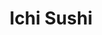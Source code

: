 ---
layout: place
title: "Ichi Sushi"
permalink: /north-carolina/greensboro/ichi-sushi.html
stateAbbr: NC
stateName: North Carolina
cityName: Greensboro
seo:
  name: "Ichi Sushi"
  type: Restaurant
  links: https://www.ichisushigreensboro.com/
description: "Looking for sushi in Greensboro, North Carolina? Check out Ichi Sushi for a delightful Japanese dining experience. Enjoy a variety of sushi and other dishes ..."
place_id: ChIJ9VXR9IscU4gRWmp6hNaghZw
photos:
  - name: >-
      places/ChIJ9VXR9IscU4gRWmp6hNaghZw/photos/AeeoHcK_qAcyB_5B_DL3zMjWxQHxZlLlaq-kKeAjTGUMKTN1pNOaOO1JjlEGOTO0BhjznpSqeTNuzk9oiFzZbAS7bGo4fPaOiULEjn61vVmN7E3vYVX4wFuYE6QxzZ-MOL4IDHT5Qt80YLxnDCawzqTEWMwSvTmoAs0Dbtdlx2jvHeTMaXAmZDqO4Ju06l9CAMBA4avU08tfdk_HN3jwUTiK1oMGp95oixBZ7mn1YnWHhgiyRPgR0JlfabANMqFN0Kj8I1zwrSQFGgGW5WBINs1G7b1PGiBNTUk_zwd6-5Z_9-rapA
    widthPx: 2048
    heightPx: 1530
    authorAttributions:
      - displayName: Ichi Sushi
        uri: https://maps.google.com/maps/contrib/112200682900296771173
        photoUri: >-
          https://lh3.googleusercontent.com/a/ACg8ocKKnpAvoS4z7f9QVBT_EZcpjI_hgReVADZW8Nm3oSMfoUerXw=s100-p-k-no-mo
    flagContentUri: >-
      https://www.google.com/local/imagery/report/?cb_client=maps_api_places.places_api&image_key=!1e10!2sAF1QipO1fNslYKhnwd_-mwHfwYJ8xPFiwutQ5UCNO94B&hl=en-US
    googleMapsUri: >-
      https://www.google.com/maps/place//data=!3m4!1e2!3m2!1sAF1QipO1fNslYKhnwd_-mwHfwYJ8xPFiwutQ5UCNO94B!2e10!4m2!3m1!1s0x88531c8bf4d155f5:0x9c85a0d6847a6a5a
  - name: >-
      places/ChIJ9VXR9IscU4gRWmp6hNaghZw/photos/AeeoHcLGKQpKYIstwCOvihaE8qDO1X_C4TcbG1s53I2RM_1XN0fyn586ipf3yGFpuxv8xv7G39CmXXzV1l6w7jRNZ9aBqspef7bBpSrs-rq7DY68OKKmda2hBSA0ujYUhRokH-ztZFTH-Zfg7i0QwVZgWtRdNRUJ_lsepmyYmaTS33EIDmK67tSEHhWcy3zjUt8GMRYGIZGJCbLCv7j3xnzEUGztNnksb-MehcjTm7jYpLMdz7ge3QQ3ZQP_9PJhR9Joqi1Sv4XoWuJYFe-88wttn37R7eiNgb4jMZIAcMoOcoRPug
    widthPx: 2048
    heightPx: 1530
    authorAttributions:
      - displayName: Ichi Sushi
        uri: https://maps.google.com/maps/contrib/112200682900296771173
        photoUri: >-
          https://lh3.googleusercontent.com/a/ACg8ocKKnpAvoS4z7f9QVBT_EZcpjI_hgReVADZW8Nm3oSMfoUerXw=s100-p-k-no-mo
    flagContentUri: >-
      https://www.google.com/local/imagery/report/?cb_client=maps_api_places.places_api&image_key=!1e10!2sAF1QipMjM2ZrDnlWgextFhB80mXTKIRYilz1lPInO8pw&hl=en-US
    googleMapsUri: >-
      https://www.google.com/maps/place//data=!3m4!1e2!3m2!1sAF1QipMjM2ZrDnlWgextFhB80mXTKIRYilz1lPInO8pw!2e10!4m2!3m1!1s0x88531c8bf4d155f5:0x9c85a0d6847a6a5a
  - name: >-
      places/ChIJ9VXR9IscU4gRWmp6hNaghZw/photos/AeeoHcJ0a9XglI-Q2poS861o0Fg1NltWWYrBsy3emc2oSEzVKGLHP3PDAyBzHBNAi6lmslVFT3tLlkxvlAJGVHPQjBBbbgHgJr0G01xTs6QHPUNKFFy6bXvIi39MMkhMRrytPEttQ3kUyLfKirvEtuDz2onznwPOaFHUofGiYYRDc5JnVxiysbxPzhUBqkR8h7Z8l93NibwM20_OiMoVdYfOjehy4d5-F5eqmvU6tj7So4_mXC_FtBTO1jCTxNMJcV1EdCue-bcKszxXxKu7hVt0VIX9mtgfXk_7UfKBFEppKyoxNFZwAjj_kSyku3KMsC15nm5Morad4t7JoppBIQkOyYUNcqHEbzOrKmbYf3ooX7nixLTG9CMSRJUldlgdK9hpCOXOAvJjmCm3yRLNku2kXLTjTA3dFTV7ZZbycBhJRV0
    widthPx: 3072
    heightPx: 4080
    authorAttributions:
      - displayName: christopher watson
        uri: https://maps.google.com/maps/contrib/103180796047641013154
        photoUri: >-
          https://lh3.googleusercontent.com/a/ACg8ocKBJh9Mj-a8rIdVevIS9nEus7vDePDgTsz8B-ipKVxSxYKGvQ=s100-p-k-no-mo
    flagContentUri: >-
      https://www.google.com/local/imagery/report/?cb_client=maps_api_places.places_api&image_key=!1e10!2sCIHM0ogKEICAgIDx2YrveQ&hl=en-US
    googleMapsUri: >-
      https://www.google.com/maps/place//data=!3m4!1e2!3m2!1sCIHM0ogKEICAgIDx2YrveQ!2e10!4m2!3m1!1s0x88531c8bf4d155f5:0x9c85a0d6847a6a5a
  - name: >-
      places/ChIJ9VXR9IscU4gRWmp6hNaghZw/photos/AeeoHcKPfMMjmCPfIrq0zF2zrVqQlP6bScye6VPSr8diGig4lynop370EAsGAScx9bPMFFHuILQu06AcfizNCVcH2eGBv7J8jN59YtLP5VtzFcqzvq1nZ03A8p5erzamndaPPxSgNKipHoqqcvF3w0ovOJ6v4Zil8_d8YX8Q89wK4APMUUTvF7T0pmK_ZCJCEqbLMEiApohNRaRjWfUHVEScSZXgys1IS1Gc2P6Q3grJs1fd5CwbnQJscf4biZ72TqEolFcWovDGQ-NJlSd0ZUPvn1PwJ5IBjJne60PEhO7QKAfn85dTyDibu0itel9QmPXfx9YV_i38ekxX9R5Ja7fT67j-e2kCIheuC6nJ5oHuKMu8dJ5auR7TK9oHtDOIgbK48SHKuX5p-sP2RwsYZzYqBI3H7gWmwSgHYnS_L7zQvvBwGQ
    widthPx: 4080
    heightPx: 3072
    authorAttributions:
      - displayName: Ashley Novas
        uri: https://maps.google.com/maps/contrib/108590621519701381621
        photoUri: >-
          https://lh3.googleusercontent.com/a-/ALV-UjWaQNtq-wyRACqWKnIRTxUbbOKuIZqoqX5tPqeqvUENAU1VX7xp=s100-p-k-no-mo
    flagContentUri: >-
      https://www.google.com/local/imagery/report/?cb_client=maps_api_places.places_api&image_key=!1e10!2sCIHM0ogKEICAgIDzosiXTQ&hl=en-US
    googleMapsUri: >-
      https://www.google.com/maps/place//data=!3m4!1e2!3m2!1sCIHM0ogKEICAgIDzosiXTQ!2e10!4m2!3m1!1s0x88531c8bf4d155f5:0x9c85a0d6847a6a5a
  - name: >-
      places/ChIJ9VXR9IscU4gRWmp6hNaghZw/photos/AeeoHcL0u4Lqp8gtCjSu5iEc51XIHyK5ywl5BD5v9hvPm_KTzfIBMV-YCx0kkBtmalRN2guOfyJkuJsg9lX85DKNHEuQHaPcVndiEqqPNqPhvosCIkymKNVSsEVc6k6oiOiG_ByBNlmhqao_yk-25SNX1Y3g_qBUCLyubnzSKKeIQpBYi2_cdJ3CXiSGz4t7vFG7Y86NgqEJxuH5-8F3FvZh03WWswzdHonbOHiksMDXKMfpLieTdCO854DDJWH_aUxuW0aodG_oP7RbJhgVOGfZh50USeWZfnk13iHBdt-W2a1a-EiupViZD1g1MMZnkeihZNG2sddvLAolkGEsDw2pT7XTL8V3WsOkcZ8a_f-1_27wQJoVqi2DL_NDwkGdElNopj2F-CgPF-rE7BOMw22MmYaZGYqXhMupvohtv8H7k0vhqnC5
    widthPx: 4032
    heightPx: 3024
    authorAttributions:
      - displayName: urvashi bhavsar
        uri: https://maps.google.com/maps/contrib/104146738004697216779
        photoUri: >-
          https://lh3.googleusercontent.com/a/ACg8ocL2asuFZyXKRTjnStnESTxuM7bVc8S-Sjbxvhx3cpsyEzV2YQ=s100-p-k-no-mo
    flagContentUri: >-
      https://www.google.com/local/imagery/report/?cb_client=maps_api_places.places_api&image_key=!1e10!2sCIHM0ogKEICAgICegMS5rAE&hl=en-US
    googleMapsUri: >-
      https://www.google.com/maps/place//data=!3m4!1e2!3m2!1sCIHM0ogKEICAgICegMS5rAE!2e10!4m2!3m1!1s0x88531c8bf4d155f5:0x9c85a0d6847a6a5a
  - name: >-
      places/ChIJ9VXR9IscU4gRWmp6hNaghZw/photos/AeeoHcIQakuRXQ1oOUp_ryh5Q7Ddy81FmA3SnNRErcFnNp3-521orLuQ2XFV814pwtY82lv-ZTRGWNgA3WLXRhdSqAg6BZCHCGJg0Gh1jLp2vxGH7pTKC4xTFtQk4wdM7ESQ0wHAJN6-1Bg02doPqr-SqabTH_8icAWkVmFgydmO6HW6Yf2TJmKBasnr5qIgLgkwXqSoWA0EEuNVp-CIe0VIgbwffSV6G-p1XTqMYQRIkL2SpJ7gCibXmje3HkDaCjJV2ScBk5YwwoKabLyx5L9fiRyGlZTEMhKzhGhyVnCl1nFoTp2hPs6Z6sxu2d7Gz8CpQiz-2oAKFHI9DHn5y5aJCOXhmn66xRmjYn5Sx_QsVoijVfnOpjQJaqg4owh2c9U7UCL_Lw3saDeC5tlxsc_O46viALtShha4fzEysV-DHsLqIA
    widthPx: 3024
    heightPx: 4032
    authorAttributions:
      - displayName: Donato Rafael Valladares Galeas
        uri: https://maps.google.com/maps/contrib/100463468583387927124
        photoUri: >-
          https://lh3.googleusercontent.com/a-/ALV-UjXkgtdUEkJuXVAZ1_Esl6xmuuy58_78BMH3Spi-vTruMI3xdl_n5g=s100-p-k-no-mo
    flagContentUri: >-
      https://www.google.com/local/imagery/report/?cb_client=maps_api_places.places_api&image_key=!1e10!2sCIHM0ogKEICAgID2-ryRbA&hl=en-US
    googleMapsUri: >-
      https://www.google.com/maps/place//data=!3m4!1e2!3m2!1sCIHM0ogKEICAgID2-ryRbA!2e10!4m2!3m1!1s0x88531c8bf4d155f5:0x9c85a0d6847a6a5a
  - name: >-
      places/ChIJ9VXR9IscU4gRWmp6hNaghZw/photos/AeeoHcICszQajW852mZOs8FQRXKYMpY8XuKfWsb0bm6elUXaeKE3imTpKLpNhgnEywc1xUifIAMrZMKLXC-s7cOO73D38I21N7_n8TMqwNw4kUfUU0_j_WiW8sacq_d3ZR7xmuXomdodUWMiRc_sWdXMFY9Ex3O_ouCiiRZbECGZpgdq0vIl8sA8wUyrY_W2IZinb171FNXoLoaLBVttXXSJZDgB8bpmkss3EwKfJ1W1-dRSGN_GpHiVbnUSfo2iahwZi9McWadPAX8cNW5fZ4S3vpUZ9dklngzweV4Gh_XxYL1M68lQAxFlv6OnDxOgIRO58s-8n3hKzTBQY6kxDbxwyP39V9kEsv0KdPkDasHrevJ-FbPc9X6FJCsCs-J8DmdcMY2n_stGAaGfGFW2psDAGoNBnPR84QG-eROv3nen_LAbHemO
    widthPx: 3000
    heightPx: 4000
    authorAttributions:
      - displayName: May Lynn
        uri: https://maps.google.com/maps/contrib/110240917840407992855
        photoUri: >-
          https://lh3.googleusercontent.com/a/ACg8ocK2dbSBXGNhw__WvVvoEL0lKvQGhgdI_G1k6NgVnY9ej4qVPjQx=s100-p-k-no-mo
    flagContentUri: >-
      https://www.google.com/local/imagery/report/?cb_client=maps_api_places.places_api&image_key=!1e10!2sCIHM0ogKEICAgICTuLTKvAE&hl=en-US
    googleMapsUri: >-
      https://www.google.com/maps/place//data=!3m4!1e2!3m2!1sCIHM0ogKEICAgICTuLTKvAE!2e10!4m2!3m1!1s0x88531c8bf4d155f5:0x9c85a0d6847a6a5a
  - name: >-
      places/ChIJ9VXR9IscU4gRWmp6hNaghZw/photos/AeeoHcK24fWmHBhvRCi7io_P-WmNycBwTKHrNCxvWoaYeEksaxVmSzrmo4tKdqY0ITNUOudYeDSkq5xBihfjn-Xzelcdy7wgixXEbPoX5na7pwRg-aICcdaeW07G0HglyI7St97oBXI96-t_eIy4YVLJc9ugIQiWmiIKvyL_U_USMd9AXglzw9_5X-n1BQ_UJ3GtM19w0T3Da6OuWoGyQ7lBEjcbrnaKZBrYIrxhu6vYuSeRRj5wDXUxivbtzVoBhXnLUgViD8CVvlhI20q-R_J89OsAzUdBJoyczKJ8mDCF_Ucyh_bP9MVLSRP3DzVwOe7OmkSyCsLnF_0PBDqNaqeWnqI86nva2AQXSrXyt_yNfCkOa5C8pTTllLGAqEnvgKQIUQcREu8RmueYr7hUMSf5eLwwyrchufJvHX_jks0NR-1kb7Kt
    widthPx: 3000
    heightPx: 4000
    authorAttributions:
      - displayName: Misha Swint
        uri: https://maps.google.com/maps/contrib/108958227354876465612
        photoUri: >-
          https://lh3.googleusercontent.com/a/ACg8ocIBZn90tvEmQQpb1fzM5SI4nVccCDdpLI8ouxmejjUoMKwAAw=s100-p-k-no-mo
    flagContentUri: >-
      https://www.google.com/local/imagery/report/?cb_client=maps_api_places.places_api&image_key=!1e10!2sCIHM0ogKEICAgICDgPHfhgE&hl=en-US
    googleMapsUri: >-
      https://www.google.com/maps/place//data=!3m4!1e2!3m2!1sCIHM0ogKEICAgICDgPHfhgE!2e10!4m2!3m1!1s0x88531c8bf4d155f5:0x9c85a0d6847a6a5a
  - name: >-
      places/ChIJ9VXR9IscU4gRWmp6hNaghZw/photos/AeeoHcKxnIG0CGXODsBfSSh7nfniqLItFPqIG1ZOfFxUxuS8W0XaybXu9hp_Bmo8ET1k8x3ZsutqFZReEIcf_tUaXv47XuHpbIZtW6S9e-tuU3Eb6qLmGCMvUA3DFYrr6EltVQDFbrA_t2sThpDI6kOu9_hYelAFIUxAcV-y31MVBABXZ2ia44ADzAmJFVUXUCakFxtObjx8LwvXmhYJyJrbw-ZNuZY2zPCh0MT6ndgHJMx1X3Z9RaotOUmAhDYUjSZ6lIAzI2rt_WELnIDyEvkyvtTLv6Of6Y_MzMLqYJLhG066vvyoFQCStrvwiO8JyiXqV6H4SdctlozlRnItLKsciO2OLsIX7OLFEGpf56QLMCghPwu04Fgy43WW_wxilaidR9DOFQKO8HOdMwqV4rlp4yyg_TMYJbW7VKTQfnKPBLInNuo_
    widthPx: 4032
    heightPx: 2268
    authorAttributions:
      - displayName: Andrew V
        uri: https://maps.google.com/maps/contrib/115230937472804358119
        photoUri: >-
          https://lh3.googleusercontent.com/a/ACg8ocKjreWhzhyEbbi2WEOQQ0gqIE6NErqhTJDxIgDmhiiHEQUz91JI=s100-p-k-no-mo
    flagContentUri: >-
      https://www.google.com/local/imagery/report/?cb_client=maps_api_places.places_api&image_key=!1e10!2sCIHM0ogKEICAgIDW7en5gQE&hl=en-US
    googleMapsUri: >-
      https://www.google.com/maps/place//data=!3m4!1e2!3m2!1sCIHM0ogKEICAgIDW7en5gQE!2e10!4m2!3m1!1s0x88531c8bf4d155f5:0x9c85a0d6847a6a5a
  - name: >-
      places/ChIJ9VXR9IscU4gRWmp6hNaghZw/photos/AeeoHcJRxEr6KuspBjDpaa4w7x-QqrQdhcTtfQyjVa-pQUZZ-aXAzQ0n3Ory3XIXO7Yx2PY-nPwpePo0Xu5nG896znYa3_i1MOhkp9qJf08mumqo0L4KIhE82FjZ_LmVU0ylI36ywn7tXW4F-N6bPOSQ8FN3JXZhnfx3rgoX6ojNzjCmvtCKBMwPE-cKo84uGiAFfZsFJtE6T0rXmFSfKRSimXQbgf0EDEH5ZWNMFGrUERK9foXV544vmzJzh5o4wteyMGh4xLtjYq8fql4Wkenz0N162aH2cnMf3hIaREX7QEo9HZejGdlnGoLMjKKWaqYBmlZ7dtZbme5pGOJnlWuJwqYZpmwXb7GI97JKhqzG8zkr1ejPlfq7JpLTPeE6QbEIYjtsFqkMVhTHojUuD8E0Jt3_7R6tkLiD1RG-RV9-RKtttA
    widthPx: 4032
    heightPx: 2268
    authorAttributions:
      - displayName: Andrew V
        uri: https://maps.google.com/maps/contrib/115230937472804358119
        photoUri: >-
          https://lh3.googleusercontent.com/a/ACg8ocKjreWhzhyEbbi2WEOQQ0gqIE6NErqhTJDxIgDmhiiHEQUz91JI=s100-p-k-no-mo
    flagContentUri: >-
      https://www.google.com/local/imagery/report/?cb_client=maps_api_places.places_api&image_key=!1e10!2sCIHM0ogKEICAgIDW7en5AQ&hl=en-US
    googleMapsUri: >-
      https://www.google.com/maps/place//data=!3m4!1e2!3m2!1sCIHM0ogKEICAgIDW7en5AQ!2e10!4m2!3m1!1s0x88531c8bf4d155f5:0x9c85a0d6847a6a5a
address: 1564 Highwoods Blvd, Greensboro, NC 27410, USA
street: 1564 Highwoods Blvd
city: Greensboro
state: NC
zip: '27410'
country: USA
neighborhood: null
latitude: '36.111911'
longitude: '-79.878363'
accessibility_options:
  wheelchairAccessibleParking: true
  wheelchairAccessibleEntrance: true
  wheelchairAccessibleRestroom: true
  wheelchairAccessibleSeating: true
business_status: OPERATIONAL
name: Ichi Sushi
google_maps_links:
  directionsUri: >-
    https://www.google.com/maps/dir//''/data=!4m7!4m6!1m1!4e2!1m2!1m1!1s0x88531c8bf4d155f5:0x9c85a0d6847a6a5a!3e0
  placeUri: https://maps.google.com/?cid=11278597685025335898
  writeAReviewUri: >-
    https://www.google.com/maps/place//data=!4m3!3m2!1s0x88531c8bf4d155f5:0x9c85a0d6847a6a5a!12e1
  reviewsUri: >-
    https://www.google.com/maps/place//data=!4m4!3m3!1s0x88531c8bf4d155f5:0x9c85a0d6847a6a5a!9m1!1b1
  photosUri: >-
    https://www.google.com/maps/place//data=!4m3!3m2!1s0x88531c8bf4d155f5:0x9c85a0d6847a6a5a!10e5
primary_type: Sushi Restaurant
opening_hours:
  regular: null
  current: null
secondary_opening_hours:
  regular:
    weekdayDescriptions: null
    type: null
  current:
    weekdayDescriptions: null
    type: null
phone: (336) 617-0813
price_level: PRICE_LEVEL_MODERATE
price_range: $10 &ndash; $20
rating: '4.3'
rating_count: 445
website: https://www.ichisushigreensboro.com/
reviews:
  - name: >-
      places/ChIJ9VXR9IscU4gRWmp6hNaghZw/reviews/ChdDSUhNMG9nS0VJQ0FnTURBNl82QXF3RRAB
    relativePublishTimeDescription: a month ago
    rating: 5
    text:
      text: >-
        Love this place! The restaurant is nice and clean, creating a welcoming
        atmosphere. Our server was incredibly kind and attentive, making the
        experience even better. The Dim Sum was absolutely delicious—fresh,
        flavorful, and perfectly prepared. I highly recommend this spot for
        anyone looking for great food and excellent service!
      languageCode: en
    originalText:
      text: >-
        Love this place! The restaurant is nice and clean, creating a welcoming
        atmosphere. Our server was incredibly kind and attentive, making the
        experience even better. The Dim Sum was absolutely delicious—fresh,
        flavorful, and perfectly prepared. I highly recommend this spot for
        anyone looking for great food and excellent service!
      languageCode: en
    authorAttribution:
      displayName: Ada Alfaro
      uri: https://www.google.com/maps/contrib/117583312782621359698/reviews
      photoUri: >-
        https://lh3.googleusercontent.com/a-/ALV-UjUA2IQ-bykFmdiMsrBASi1ipMtgozb6pyXFQumFApgXpPNNH34=s128-c0x00000000-cc-rp-mo-ba2
    publishTime: '2025-03-04T01:21:10.917338Z'
    flagContentUri: >-
      https://www.google.com/local/review/rap/report?postId=ChdDSUhNMG9nS0VJQ0FnTURBNl82QXF3RRAB&d=17924085&t=1
    googleMapsUri: >-
      https://www.google.com/maps/reviews/data=!4m6!14m5!1m4!2m3!1sChdDSUhNMG9nS0VJQ0FnTURBNl82QXF3RRAB!2m1!1s0x88531c8bf4d155f5:0x9c85a0d6847a6a5a
  - name: >-
      places/ChIJ9VXR9IscU4gRWmp6hNaghZw/reviews/ChZDSUhNMG9nS0VJQ0FnTURRdkpXMFFREAE
    relativePublishTimeDescription: a month ago
    rating: 5
    text:
      text: >-
        Seriously the best asian food in town.  I have been to ton of chinese,
        Thai, and Japanese places all over the world, and this place is one of
        the best.  The food was fresh and full of flavor.  The have Thai,
        Chinese and Japanese food.  They probably have more and I just couldn't
        fit it in.  I appreciate the service and attention to detail in every
        dish.  I highly recommend it.
      languageCode: en
    originalText:
      text: >-
        Seriously the best asian food in town.  I have been to ton of chinese,
        Thai, and Japanese places all over the world, and this place is one of
        the best.  The food was fresh and full of flavor.  The have Thai,
        Chinese and Japanese food.  They probably have more and I just couldn't
        fit it in.  I appreciate the service and attention to detail in every
        dish.  I highly recommend it.
      languageCode: en
    authorAttribution:
      displayName: Carlos Narvaez
      uri: https://www.google.com/maps/contrib/100289453960810040920/reviews
      photoUri: >-
        https://lh3.googleusercontent.com/a-/ALV-UjUGzPYKrRR8KzDLFttGaVWOfuqPxPYdyAw2_09yNEc581YsZWOz=s128-c0x00000000-cc-rp-mo
    publishTime: '2025-03-12T21:23:04.466685Z'
    flagContentUri: >-
      https://www.google.com/local/review/rap/report?postId=ChZDSUhNMG9nS0VJQ0FnTURRdkpXMFFREAE&d=17924085&t=1
    googleMapsUri: >-
      https://www.google.com/maps/reviews/data=!4m6!14m5!1m4!2m3!1sChZDSUhNMG9nS0VJQ0FnTURRdkpXMFFREAE!2m1!1s0x88531c8bf4d155f5:0x9c85a0d6847a6a5a
  - name: >-
      places/ChIJ9VXR9IscU4gRWmp6hNaghZw/reviews/ChZDSUhNMG9nS0VJQ0FnTUNnNjRieVJREAE
    relativePublishTimeDescription: a month ago
    rating: 5
    text:
      text: >-
        Family owned and operated! Food is excellent. Top quality sushi!
        Dumplings are hand made (Which I witnessed) Service is prompt! Price is
        very reasonable! They take great pride in providing the  best experience
        for their customers!! I enjoy the experience at least 3 times weekly!!
      languageCode: en
    originalText:
      text: >-
        Family owned and operated! Food is excellent. Top quality sushi!
        Dumplings are hand made (Which I witnessed) Service is prompt! Price is
        very reasonable! They take great pride in providing the  best experience
        for their customers!! I enjoy the experience at least 3 times weekly!!
      languageCode: en
    authorAttribution:
      displayName: Michael Cassell
      uri: https://www.google.com/maps/contrib/116665075784519115889/reviews
      photoUri: >-
        https://lh3.googleusercontent.com/a/ACg8ocJnSztv0zSvlgF8XuRNKKexnzOMfYTIVcByDo1OCUb6-q7F1A=s128-c0x00000000-cc-rp-mo
    publishTime: '2025-02-20T23:58:18.906838Z'
    flagContentUri: >-
      https://www.google.com/local/review/rap/report?postId=ChZDSUhNMG9nS0VJQ0FnTUNnNjRieVJREAE&d=17924085&t=1
    googleMapsUri: >-
      https://www.google.com/maps/reviews/data=!4m6!14m5!1m4!2m3!1sChZDSUhNMG9nS0VJQ0FnTUNnNjRieVJREAE!2m1!1s0x88531c8bf4d155f5:0x9c85a0d6847a6a5a
  - name: >-
      places/ChIJ9VXR9IscU4gRWmp6hNaghZw/reviews/ChZDSUhNMG9nS0VJQ0FnSUNkOUlyQVp3EAE
    relativePublishTimeDescription: a year ago
    rating: 5
    text:
      text: >-
        First timer! I absolutely loved their sushi. for the pricing, it was
        definitely worth it! The service was amazing. Our server always came and
        checked on us and made sure we were taken care of. The food came
        quickly, and it was absolutely delicious!
      languageCode: en
    originalText:
      text: >-
        First timer! I absolutely loved their sushi. for the pricing, it was
        definitely worth it! The service was amazing. Our server always came and
        checked on us and made sure we were taken care of. The food came
        quickly, and it was absolutely delicious!
      languageCode: en
    authorAttribution:
      displayName: Sydney Hill
      uri: https://www.google.com/maps/contrib/108356189814135809775/reviews
      photoUri: >-
        https://lh3.googleusercontent.com/a-/ALV-UjVS4pt6-iDO7zIfz4Gr8rwxQj1rbJQ5OBhPnJKFV6SMSd1JYC1Wjg=s128-c0x00000000-cc-rp-mo-ba5
    publishTime: '2024-02-13T15:05:21.603440Z'
    flagContentUri: >-
      https://www.google.com/local/review/rap/report?postId=ChZDSUhNMG9nS0VJQ0FnSUNkOUlyQVp3EAE&d=17924085&t=1
    googleMapsUri: >-
      https://www.google.com/maps/reviews/data=!4m6!14m5!1m4!2m3!1sChZDSUhNMG9nS0VJQ0FnSUNkOUlyQVp3EAE!2m1!1s0x88531c8bf4d155f5:0x9c85a0d6847a6a5a
  - name: >-
      places/ChIJ9VXR9IscU4gRWmp6hNaghZw/reviews/ChZDSUhNMG9nS0VJQ0FnSUN6aWVIaFlREAE
    relativePublishTimeDescription: 9 months ago
    rating: 5
    text:
      text: >-
        I love this place, beautiful and quiet.   Relatively inexpensive food.  
        I like the Philadelphia roll - not much rice, and the fish is
        delicious.   The staff is friendly with us - we are regular customers
        and Nolbu serves us quickly and efficiently.
      languageCode: en
    originalText:
      text: >-
        I love this place, beautiful and quiet.   Relatively inexpensive food.  
        I like the Philadelphia roll - not much rice, and the fish is
        delicious.   The staff is friendly with us - we are regular customers
        and Nolbu serves us quickly and efficiently.
      languageCode: en
    authorAttribution:
      displayName: Ekaterina German
      uri: https://www.google.com/maps/contrib/113144986487400784118/reviews
      photoUri: >-
        https://lh3.googleusercontent.com/a-/ALV-UjXFAj4j3IIvevLTT_VM_4hdjolhoL41uGjBZC8HQscthtQ4Hbk=s128-c0x00000000-cc-rp-mo-ba2
    publishTime: '2024-06-18T09:17:04.802499Z'
    flagContentUri: >-
      https://www.google.com/local/review/rap/report?postId=ChZDSUhNMG9nS0VJQ0FnSUN6aWVIaFlREAE&d=17924085&t=1
    googleMapsUri: >-
      https://www.google.com/maps/reviews/data=!4m6!14m5!1m4!2m3!1sChZDSUhNMG9nS0VJQ0FnSUN6aWVIaFlREAE!2m1!1s0x88531c8bf4d155f5:0x9c85a0d6847a6a5a
parking_options:
  freeParkingLot: true
  freeStreetParking: true
  valetParking: false
payment_options:
  acceptsCreditCards: true
  acceptsDebitCards: true
  acceptsCashOnly: false
  acceptsNfc: true
allow_dogs: null
curbside_pickup: null
delivery: true
dine_in: true
good_for_children: true
good_for_groups: true
good_for_sports: false
live_music: false
menu_for_children: true
outdoor_seating: null
reservable: true
restroom: true
serves_beer: true
serves_breakfast: false
serves_brunch: false
serves_cocktails: null
serves_coffee: true
serves_dinner: true
serves_dessert: true
serves_lunch: true
serves_vegetarian_food: true
serves_wine: true
takeout: true
summary: null

---